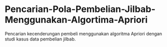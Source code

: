 # Pencarian-Pola-Pembelian-Jilbab-Menggunakan-Algortima-Apriori
Pencarian kecenderungan pembeli menggunakan algoritma Apriori dengan studi kasus data pembelian jilbab.
